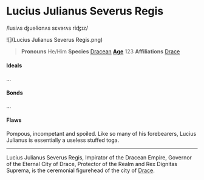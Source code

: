 # Lucius Julianus Severus Regis
/lusiʌs ʤuəliɑnʌs sɛvərʌs riʤɪz/

![](Lucius Julianus Severus Regis.png)
> **Pronouns** He/Him
> **Species** [Dracean](../../Species/Homonid/Dracean.md)
> **[Age](../../Species/Ageing.md)** 123
> **Affiliations** [Drace](../../Locations/Drace/Drace.md)

#### Ideals
...

#### Bonds
...

#### Flaws
Pompous, incompetant and spoiled. Like so many of his forebearers, Lucius Julianus is essentially a useless stuffed toga.

---

Lucius Julianus Severus Regis, Impirator of the Dracean Empire, Governor of the Eternal City of Drace, Protector of the Realm and Rex Dignitas Suprema, is the ceremonial figurehead of the city of [Drace](../../Locations/Drace/Drace.md).